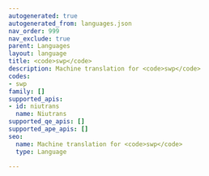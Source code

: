 ```yaml
---
autogenerated: true
autogenerated_from: languages.json
nav_order: 999
nav_exclude: true
parent: Languages
layout: language
title: <code>swp</code>
description: Machine translation for <code>swp</code>
codes:
- swp
family: []
supported_apis:
- id: niutrans
  name: Niutrans
supported_qe_apis: []
supported_ape_apis: []
seo:
  name: Machine translation for <code>swp</code>
  type: Language

---
```


